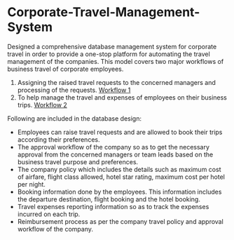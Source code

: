# Corporate-Travel-Management-System

Designed a comprehensive database management system for corporate travel in order to provide a one-stop platform for automating the travel management of the companies. This model covers two major workflows of business travel of corporate employees. 
1.	Assigning the raised travel requests to the concerned managers and processing of the requests.
   [Workflow 1](https://github.com/Vyshnavi153/Corporate-Travel-Management-System/blob/main/Workflow%201.png?raw=true)
2.	To help manage the travel and expenses of employees on their business trips.
   [Workflow 2](https://github.com/Vyshnavi153/Corporate-Travel-Management-System/blob/main/Workflow%202.png?raw=true)
  	 
Following are included in the database design:
+ Employees can raise travel requests and are allowed to book their trips according their preferences.
+ The approval workflow of the company so as to get the necessary approval from the concerned managers or team leads based on the business travel purpose and preferences.
+ The company policy which includes the details such as maximum cost of airfare, flight class allowed, hotel star rating, maximum cost per hotel per night.
+ Booking information done by the employees. This information includes the departure destination, flight booking and the hotel booking.
+ Travel expenses reporting information so as to track the expenses incurred on each trip.
+ Reimbursement process as per the company travel policy and approval workflow of the company.


 
